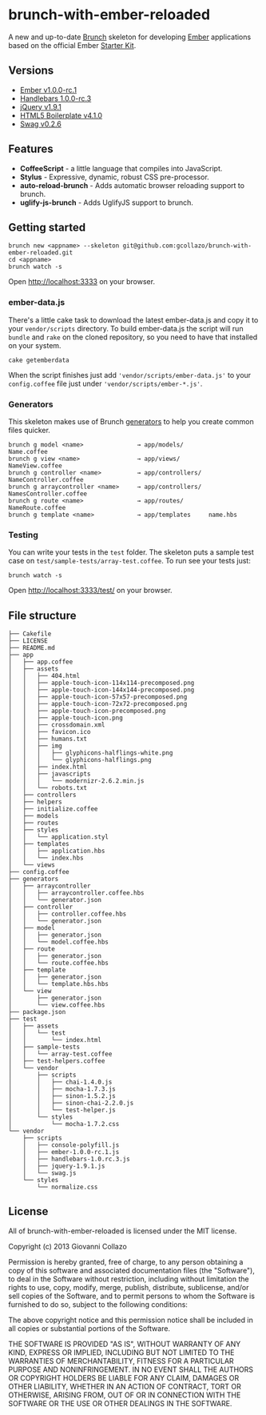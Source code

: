 # brunch-with-ember-reloaded
A new and up-to-date [Brunch](http://brunch.io) skeleton for developing [Ember](http://emberjs.com) applications based on the official Ember [Starter Kit](https://github.com/emberjs/starter-kit/archive/master.zip).

## Versions
- [Ember v1.0.0-rc.1](http://emberjs.com)
- [Handlebars 1.0.0-rc.3](http://handlebarsjs.com)
- [jQuery v1.9.1](http://jquery.com)
- [HTML5 Boilerplate v4.1.0](http://html5boilerplate.com)
- [Swag v0.2.6](https://github.com/elving/swag)

## Features
- **CoffeeScript** - a little language that compiles into JavaScript.
- **Stylus** - Expressive, dynamic, robust CSS pre-processor.
- **auto-reload-brunch** - Adds automatic browser reloading support to brunch.
- **uglify-js-brunch** - Adds UglifyJS support to brunch.

## Getting started

```
brunch new <appname> --skeleton git@github.com:gcollazo/brunch-with-ember-reloaded.git
cd <appname>
brunch watch -s
```
Open [http://localhost:3333](http://localhost:3333) on your browser.

### ember-data.js
There's a little cake task to download the latest ember-data.js and copy it to your `vendor/scripts` directory. To build ember-data.js the script will run `bundle` and `rake` on the cloned repository, so you need to have that installed on your system.

```
cake getemberdata
```
When the script finishes just add `'vendor/scripts/ember-data.js'` to your `config.coffee` file just under `'vendor/scripts/ember-*.js'`.

### Generators
This skeleton makes use of Brunch [generators](https://github.com/brunch/brunch/blob/master/docs/commands.md#brunch-generate) to help you create common files quicker.

```
brunch g model <name> 				→ app/models/			Name.coffee
brunch g view <name>				→ app/views/			NameView.coffee
brunch g controller <name> 			→ app/controllers/	NameController.coffee
brunch g arraycontroller <name>		→ app/controllers/	NamesController.coffee
brunch g route <name> 				→ app/routes/			NameRoute.coffee
brunch g template <name> 			→ app/templates		name.hbs
```

### Testing
You can write your tests in the `test` folder. The skeleton puts a sample test case on `test/sample-tests/array-test.coffee`. To run see your tests just:

```
brunch watch -s
```

Open [http://localhost:3333/test/](http://localhost:3333/test/) on your browser.

## File structure
```
├── Cakefile
├── LICENSE
├── README.md
├── app
│   ├── app.coffee
│   ├── assets
│   │   ├── 404.html
│   │   ├── apple-touch-icon-114x114-precomposed.png
│   │   ├── apple-touch-icon-144x144-precomposed.png
│   │   ├── apple-touch-icon-57x57-precomposed.png
│   │   ├── apple-touch-icon-72x72-precomposed.png
│   │   ├── apple-touch-icon-precomposed.png
│   │   ├── apple-touch-icon.png
│   │   ├── crossdomain.xml
│   │   ├── favicon.ico
│   │   ├── humans.txt
│   │   ├── img
│   │   │   ├── glyphicons-halflings-white.png
│   │   │   └── glyphicons-halflings.png
│   │   ├── index.html
│   │   ├── javascripts
│   │   │   └── modernizr-2.6.2.min.js
│   │   └── robots.txt
│   ├── controllers
│   ├── helpers
│   ├── initialize.coffee
│   ├── models
│   ├── routes
│   ├── styles
│   │   └── application.styl
│   ├── templates
│   │   ├── application.hbs
│   │   └── index.hbs
│   └── views
├── config.coffee
├── generators
│   ├── arraycontroller
│   │   ├── arraycontroller.coffee.hbs
│   │   └── generator.json
│   ├── controller
│   │   ├── controller.coffee.hbs
│   │   └── generator.json
│   ├── model
│   │   ├── generator.json
│   │   └── model.coffee.hbs
│   ├── route
│   │   ├── generator.json
│   │   └── route.coffee.hbs
│   ├── template
│   │   ├── generator.json
│   │   └── template.hbs.hbs
│   └── view
│       ├── generator.json
│       └── view.coffee.hbs
├── package.json
├── test
│   ├── assets
│   │   └── test
│   │       └── index.html
│   ├── sample-tests
│   │   └── array-test.coffee
│   ├── test-helpers.coffee
│   └── vendor
│       ├── scripts
│       │   ├── chai-1.4.0.js
│       │   ├── mocha-1.7.3.js
│       │   ├── sinon-1.5.2.js
│       │   ├── sinon-chai-2.2.0.js
│       │   └── test-helper.js
│       └── styles
│           └── mocha-1.7.2.css
└── vendor
    ├── scripts
    │   ├── console-polyfill.js
    │   ├── ember-1.0.0-rc.1.js
    │   ├── handlebars-1.0.rc.3.js
    │   ├── jquery-1.9.1.js
    │   └── swag.js
    └── styles
        └── normalize.css
```

## License
All of brunch-with-ember-reloaded is licensed under the MIT license.

Copyright (c) 2013 Giovanni Collazo

Permission is hereby granted, free of charge, to any person obtaining a copy of this software and associated documentation files (the "Software"), to deal in the Software without restriction, including without limitation the rights to use, copy, modify, merge, publish, distribute, sublicense, and/or sell copies of the Software, and to permit persons to whom the Software is furnished to do so, subject to the following conditions:

The above copyright notice and this permission notice shall be included in all copies or substantial portions of the Software.

THE SOFTWARE IS PROVIDED "AS IS", WITHOUT WARRANTY OF ANY KIND, EXPRESS OR IMPLIED, INCLUDING BUT NOT LIMITED TO THE WARRANTIES OF MERCHANTABILITY, FITNESS FOR A PARTICULAR PURPOSE AND NONINFRINGEMENT. IN NO EVENT SHALL THE AUTHORS OR COPYRIGHT HOLDERS BE LIABLE FOR ANY CLAIM, DAMAGES OR OTHER LIABILITY, WHETHER IN AN ACTION OF CONTRACT, TORT OR OTHERWISE, ARISING FROM, OUT OF OR IN CONNECTION WITH THE SOFTWARE OR THE USE OR OTHER DEALINGS IN THE SOFTWARE.
